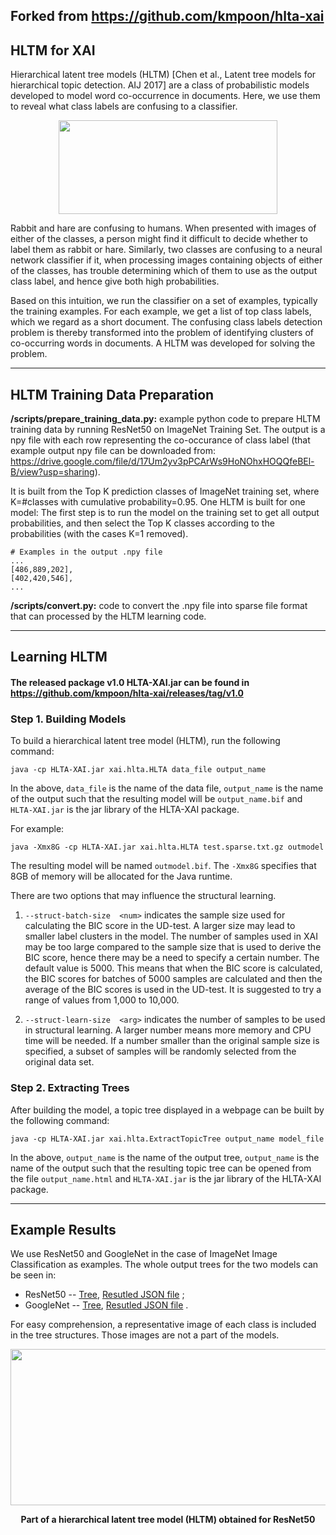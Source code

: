 
## **Forked from https://github.com/kmpoon/hlta-xai**

## HLTM for XAI

Hierarchical latent tree models (HLTM) [Chen et al., Latent tree models for hierarchical topic detection. AIJ 2017] are a class of probabilistic models developed to model word co-occurrence in documents.  Here, we use them to reveal what class labels are confusing to a classifier.

<p align="center">
 <img src="https://user-images.githubusercontent.com/69588181/123727213-e4931980-d8c3-11eb-80a1-04980a363b1e.png" height="150" width="350">

</p>

Rabbit and hare are confusing to humans. When presented with images of either of the classes, a person might find it difficult to decide whether to label them as rabbit or hare. Similarly, two classes are confusing to a neural network classifier if it, when processing images containing objects of either of the classes, has trouble determining which of them to use as the output class label, and hence give both high probabilities. 

Based on this intuition, we run the classifier on a set of examples, typically the training examples. For each example, we get a list of top class labels, which we regard as a short document. The confusing class labels detection problem is thereby transformed into the problem of identifying clusters of co-occurring words in documents. A HLTM was developed for solving the problem.

-----------------------------------------------------------------------------------------------------------------------
## HLTM Training Data Preparation

**/scripts/prepare_training_data.py:**
example python code to prepare HLTM training data by running ResNet50 on ImageNet Training Set. The output is a npy file with each row representing the co-occurance of class label (that example output npy file can be downloaded from: https://drive.google.com/file/d/17Um2yv3pPCArWs9HoNOhxHOQQfeBEl-B/view?usp=sharing).

It is built from the Top K prediction classes of ImageNet training set, where K=#classes with cumulative probability=0.95. One HLTM is built for one model: The first step is to run the model on the training set to get all output probabilities, and then select the Top K classes according to the probabilities (with the cases K=1 removed).


```
# Examples in the output .npy file
...
[486,889,202],
[402,420,546],
...
```

**/scripts/convert.py:**
code to convert the .npy file into sparse file format that can processed by the HLTM learning code. 



-----------------------------------------------------------------------------------------------------------------------
## Learning HLTM
#### The released package v1.0 HLTA-XAI.jar can be found in https://github.com/kmpoon/hlta-xai/releases/tag/v1.0

### Step 1. Building Models 


To build a hierarchical latent tree model (HLTM), run the following command:

```java -cp HLTA-XAI.jar xai.hlta.HLTA data_file output_name```

In the above, `data_file` is the name of the data file, `output_name` is the name of the output such that the resulting model will be `output_name.bif` and `HLTA-XAI.jar` is the jar library of the HLTA-XAI package.

For example:

```java -Xmx8G -cp HLTA-XAI.jar xai.hlta.HLTA test.sparse.txt.gz outmodel```

The resulting model will be named `outmodel.bif`.  The `-Xmx8G` specifies that 8GB of memory will be allocated for the Java runtime.

There are two options that may influence the structural learning.

1. `--struct-batch-size  <num>` indicates the sample size used for calculating the BIC score in the UD-test.  A larger size may lead to smaller label clusters in the model.  The number of samples used in XAI may be too large compared to the sample size that is used to derive the BIC score, hence there may be a need to specify a certain number.  The default value is 5000.  This means that when the BIC score is calculated, the BIC scores for batches of 5000 samples are calculated and then the average of the BIC scores is used in the UD-test.  It is suggested to try a range of values from 1,000 to 10,000.

2. `--struct-learn-size  <arg>` indicates the number of samples to be used in structural learning.  A larger number means more memory and CPU time will be needed.  If a number smaller than the original sample size is specified, a subset of samples will be randomly selected from the original data set.


### Step 2. Extracting Trees

After building the model, a topic tree displayed in a webpage can be built by the following command:

```java -cp HLTA-XAI.jar xai.hlta.ExtractTopicTree output_name model_file```

In the above, `output_name` is the name of the output tree, `output_name` is the name of the output such that the resulting topic tree can be opened from the file `output_name.html` and `HLTA-XAI.jar` is the jar library of the HLTA-XAI package.

-----------------------------------------------------------------------------------------------------------------------
## Example Results

We use ResNet50 and GoogleNet in the case of ImageNet Image Classification as examples. The whole output trees for the two models can be seen in:

<!-- TOC -->
- ResNet50 -- [Tree](https://hkust-huawei-xai.github.io/final_submit/resnet50), [Resutled JSON file](https://github.com/HKUST-HUAWEI-XAI/CWOX/blob/main/HLTM/result_json/ResNet50.json) ;  
- GoogleNet -- [Tree](https://hkust-huawei-xai.github.io/final_submit/googlenet), [Resutled JSON file](https://github.com/HKUST-HUAWEI-XAI/CWOX/blob/main/HLTM/result_json/GoogleNet.json) .
<!-- TOC -->

For easy comprehension, a representative image of each class is included in the tree structures. Those images are not a part of the models. 

<p align="center">

 <img src="https://user-images.githubusercontent.com/69588181/123727847-e14c5d80-d8c4-11eb-8126-6eddaae6d588.png" height="250" width="700">
</p>
<div align="center">
 <b>Part of a hierarchical latent tree model (HLTM) obtained for ResNet50</b>
</div>






